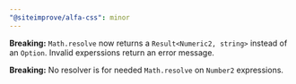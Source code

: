 ```yaml
---
"@siteimprove/alfa-css": minor
---
```


**Breaking:** `Math.resolve` now returns a `Result<Numeric2, string>` instead of an `Option`.
Invalid experssions return an error message.

**Breaking:** No resolver is for needed `Math.resolve` on `Number2` expressions.
